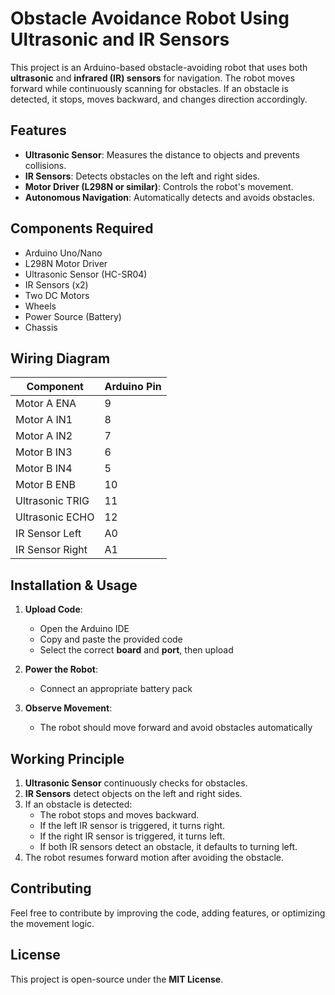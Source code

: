 # Obstacle Avoidance Robot Using Ultrasonic and IR Sensors

This project is an Arduino-based obstacle-avoiding robot that uses both **ultrasonic** and **infrared (IR) sensors** for navigation. The robot moves forward while continuously scanning for obstacles. If an obstacle is detected, it stops, moves backward, and changes direction accordingly.

## Features
- **Ultrasonic Sensor**: Measures the distance to objects and prevents collisions.
- **IR Sensors**: Detects obstacles on the left and right sides.
- **Motor Driver (L298N or similar)**: Controls the robot's movement.
- **Autonomous Navigation**: Automatically detects and avoids obstacles.

## Components Required
- Arduino Uno/Nano  
- L298N Motor Driver  
- Ultrasonic Sensor (HC-SR04)  
- IR Sensors (x2)  
- Two DC Motors  
- Wheels  
- Power Source (Battery)  
- Chassis  

## Wiring Diagram
| Component  | Arduino Pin |
|------------|------------|
| Motor A ENA | 9 |
| Motor A IN1 | 8 |
| Motor A IN2 | 7 |
| Motor B IN3 | 6 |
| Motor B IN4 | 5 |
| Motor B ENB | 10 |
| Ultrasonic TRIG | 11 |
| Ultrasonic ECHO | 12 |
| IR Sensor Left | A0 |
| IR Sensor Right | A1 |

## Installation & Usage
1. **Upload Code**:  
   - Open the Arduino IDE  
   - Copy and paste the provided code  
   - Select the correct **board** and **port**, then upload  

2. **Power the Robot**:  
   - Connect an appropriate battery pack  

3. **Observe Movement**:  
   - The robot should move forward and avoid obstacles automatically  

## Working Principle
1. **Ultrasonic Sensor** continuously checks for obstacles.  
2. **IR Sensors** detect objects on the left and right sides.  
3. If an obstacle is detected:
   - The robot stops and moves backward.  
   - If the left IR sensor is triggered, it turns right.  
   - If the right IR sensor is triggered, it turns left.  
   - If both IR sensors detect an obstacle, it defaults to turning left.  
4. The robot resumes forward motion after avoiding the obstacle.

## Contributing
Feel free to contribute by improving the code, adding features, or optimizing the movement logic.

## License
This project is open-source under the **MIT License**.
